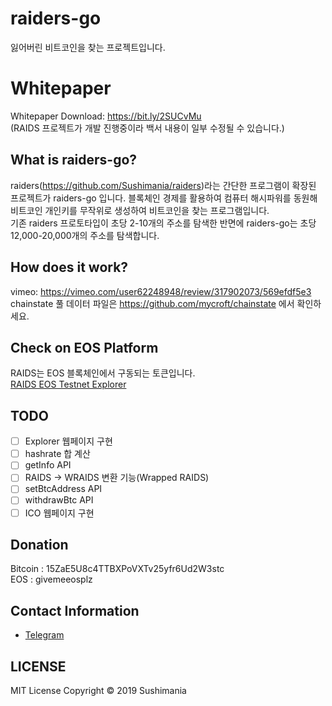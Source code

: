 # raiders-go
잃어버린 비트코인을 찾는 프로젝트입니다.

# Whitepaper
Whitepaper Download: https://bit.ly/2SUCvMu<br>
(RAIDS 프로젝트가 개발 진행중이라 백서 내용이 일부 수정될 수 있습니다.)

## What is raiders-go? 
raiders(https://github.com/Sushimania/raiders)라는 간단한 프로그램이 확장된 프로젝트가 raiders-go 입니다. 블록체인 경제를 활용하여 컴퓨터 해시파워를 동원해 비트코인 개인키를 무작위로 생성하여 비트코인을 찾는 프로그램입니다.<br>
기존 raiders 프로토타입이 초당 2-10개의 주소를 탐색한 반면에 raiders-go는 초당 12,000-20,000개의 주소를 탐색합니다.

## How does it work?
vimeo: https://vimeo.com/user62248948/review/317902073/569efdf5e3<br>
chainstate 풀 데이터 파일은 https://github.com/mycroft/chainstate 에서 확인하세요.

## Check on EOS Platform
RAIDS는 EOS 블록체인에서 구동되는 토큰입니다.<br>
[RAIDS EOS Testnet Explorer](https://kylin.eosx.io/account/eosraidscoin?sub=actions)

## TODO
- [ ] Explorer 웹페이지 구현
- [ ] hashrate 합 계산
- [ ] getInfo API
- [ ] RAIDS -> WRAIDS 변환 기능(Wrapped RAIDS)
- [ ] setBtcAddress API
- [ ] withdrawBtc API
- [ ] ICO 웹페이지 구현

## Donation
Bitcoin : 15ZaE5U8c4TTBXPoVXTv25yfr6Ud2W3stc<br>
EOS : givemeeosplz

## Contact Information
* [Telegram](https://t.me/RaidsPlatform)

## LICENSE
MIT License Copyright © 2019 Sushimania